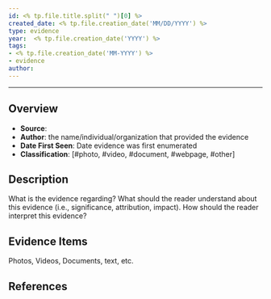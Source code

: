 ```yaml
---
id: <% tp.file.title.split(" ")[0] %>
created_date: <% tp.file.creation_date('MM/DD/YYYY') %>
type: evidence
year:  <% tp.file.creation_date('YYYY') %>
tags:
- <% tp.file.creation_date('MM-YYYY') %>
- evidence
author:
---
```


----

## Overview

- **Source**:
- **Author**: the name/individual/organization that provided the evidence
- **Date First Seen**: Date evidence was first enumerated
- **Classification**: [#photo, #video, #document, #webpage, #other]

## Description

What is the evidence regarding? What should the reader understand about this evidence (i.e., significance, attribution, impact). How should the reader interpret this evidence?

## Evidence Items

Photos, Videos, Documents, text, etc. 

## References
